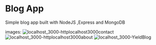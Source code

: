# Blog App
 Simple blog app built with NodeJS ,Express and MongoDB

images:
![localhost_3000-httplocalhost3000contact](https://github.com/user-attachments/assets/b7a04cb2-e6c9-4b9c-aa0a-6d1a4c6817a7)
![localhost_3000-httplocalhost3000about](https://github.com/user-attachments/assets/939c5473-152f-4204-8928-58181e308e0f)
![localhost_3000-YieldBlog](https://github.com/user-attachments/assets/bc919ea8-7edd-446a-8548-0975e5d4a315)
